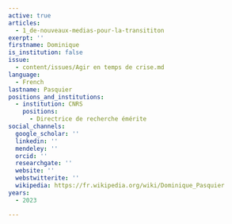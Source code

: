 ```yaml
---
active: true
articles:
  - 1_de-nouveaux-medias-pour-la-transititon
exerpt: ''
firstname: Dominique
is_institution: false
issue:
  - content/issues/Agir en temps de crise.md
language:
  - French
lastname: Pasquier
positions_and_institutions:
  - institution: CNRS
    positions:
      - Directrice de recherche émérite
social_channels:
  google_scholar: ''
  linkedin: ''
  mendeley: ''
  orcid: ''
  researchgate: ''
  website: ''
  webstwitterite: ''
  wikipedia: https://fr.wikipedia.org/wiki/Dominique_Pasquier
years:
  - 2023

---
```

